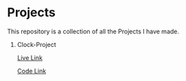 # Projects

This repository is a collection of all the Projects I have made.

1. Clock-Project

    [Live Link](./clock-project)
    
    [Code Link](./tree/main/clock-project)
